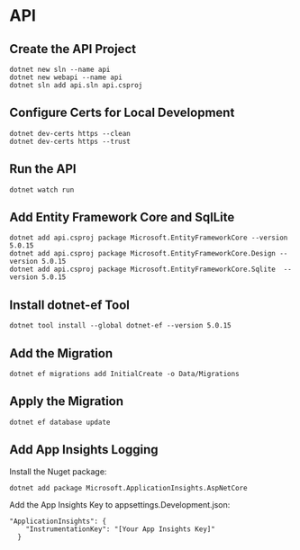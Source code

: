 # API

## Create the API Project

```
dotnet new sln --name api
dotnet new webapi --name api
dotnet sln add api.sln api.csproj
```

## Configure Certs for Local Development

```
dotnet dev-certs https --clean
dotnet dev-certs https --trust
```

## Run the API

```
dotnet watch run

```

## Add Entity Framework Core and SqlLite

```
dotnet add api.csproj package Microsoft.EntityFrameworkCore --version 5.0.15
dotnet add api.csproj package Microsoft.EntityFrameworkCore.Design --version 5.0.15
dotnet add api.csproj package Microsoft.EntityFrameworkCore.Sqlite  --version 5.0.15
```

## Install dotnet-ef Tool

```
dotnet tool install --global dotnet-ef --version 5.0.15
```

## Add the Migration

```
dotnet ef migrations add InitialCreate -o Data/Migrations
```

## Apply the Migration

```
dotnet ef database update
```

## Add App Insights Logging

Install the Nuget package:

```
dotnet add package Microsoft.ApplicationInsights.AspNetCore
```

Add the App Insights Key to appsettings.Development.json:

```
"ApplicationInsights": {
    "InstrumentationKey": "[Your App Insights Key]"
  }
```
